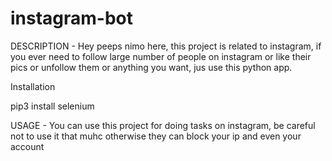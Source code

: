 # instagram-bot
DESCRIPTION - Hey peeps nimo here, this project is related to instagram, if you ever need to follow large number of people on instagram or like their pics or unfollow them or anything you want, jus use this python app.

Installation

pip3 install selenium

USAGE - You can use this project for doing tasks on instagram, be careful not to use it that muhc otherwise they can block your ip and even your account 
